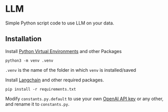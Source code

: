 # LLM

Simple Python script code to use LLM on your data.

## Installation

Install [Python Virtual Environments](https://docs.python.org/3/tutorial/venv.html#introduction) and other Packages

```
python3 -m venv .venv
```
`.venv` is the name of the folder in which `venv` is installed/saved

Install [Langchain](https://github.com/hwchase17/langchain) and other required packages.
```
pip install -r requirements.txt
```

Modify `constants.py.default` to use your own [OpenAI API key](https://platform.openai.com/account/api-keys) or any other, and rename it to `constants.py`.
